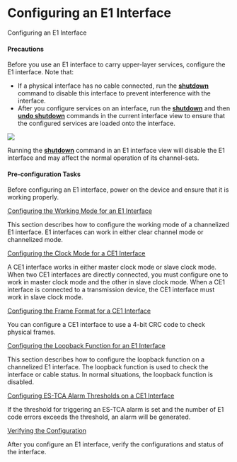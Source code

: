 Configuring an E1 Interface
===========================

Configuring an E1 Interface

#### Precautions

Before you use an E1 interface to carry upper-layer services, configure the E1 interface. Note that:

* If a physical interface has no cable connected, run the [**shutdown**](cmdqueryname=shutdown) command to disable this interface to prevent interference with the interface.
* After you configure services on an interface, run the [**shutdown**](cmdqueryname=shutdown) and then [**undo shutdown**](cmdqueryname=undo+shutdown) commands in the current interface view to ensure that the configured services are loaded onto the interface.

![](../../../../public_sys-resources/notice_3.0-en-us.png) 

Running the [**shutdown**](cmdqueryname=shutdown) command in an E1 interface view will disable the E1 interface and may affect the normal operation of its channel-sets.



#### Pre-configuration Tasks

Before configuring an E1 interface, power on the device and ensure that it is working properly.


[Configuring the Working Mode for an E1 Interface](../../../../software/nev8r10_vrpv8r16/user/vrp/dc_vrp_ce1_cfg_0006.html)

This section describes how to configure the working mode of a channelized E1 interface. E1 interfaces can work in either clear channel mode or channelized mode.

[Configuring the Clock Mode for a CE1 Interface](../../../../software/nev8r10_vrpv8r16/user/ne/dc_ne_ce1_cfg_5001.html)

A CE1 interface works in either master clock mode or slave clock mode. When two CE1 interfaces are directly connected, you must configure one to work in master clock mode and the other in slave clock mode. When a CE1 interface is connected to a transmission device, the CE1 interface must work in slave clock mode.

[Configuring the Frame Format for a CE1 Interface](../../../../software/nev8r10_vrpv8r16/user/ne/dc_ne_ce1_cfg_5003.html)

You can configure a CE1 interface to use a 4-bit CRC code to check physical frames.

[Configuring the Loopback Function for an E1 Interface](../../../../software/nev8r10_vrpv8r16/user/vrp/dc_vrp_ce1_cfg_0007.html)

This section describes how to configure the loopback function on a channelized E1 interface. The loopback function is used to check the interface or cable status. In normal situations, the loopback function is disabled.

[Configuring ES-TCA Alarm Thresholds on a CE1 Interface](../../../../software/nev8r10_vrpv8r16/user/ne/dc_ne_ce1_cfg_5006.html)

If the threshold for triggering an ES-TCA alarm is set and the number of E1 code errors exceeds the threshold, an alarm will be generated.

[Verifying the Configuration](../../../../software/nev8r10_vrpv8r16/user/vrp/dc_vrp_ce1_cfg_0008.html)

After you configure an E1 interface, verify the configurations and status of the interface.